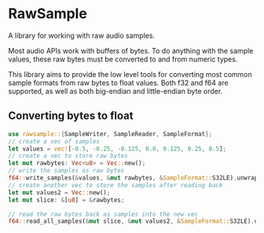 # RawSample

A library for working with raw audio samples.

Most audio APIs work with buffers of bytes. 
To do anything with the sample values, these raw bytes must be converted to and from numeric types.

This library aims to provide the low level tools for converting most common sample formats from raw bytes to float values. 
Both f32 and f64 are supported, as well as both big-endian and little-endian byte order.

## Converting bytes to float

```rust
use rawsample::{SampleWriter, SampleReader, SampleFormat};
// create a vec of samples
let values = vec![-0.5, -0.25, -0.125, 0.0, 0.125, 0.25, 0.5];
// create a vec to store raw bytes
let mut rawbytes: Vec<u8> = Vec::new();
// write the samples as raw bytes
f64::write_samples(&values, &mut rawbytes, &SampleFormat::S32LE).unwrap();
// create another vec to store the samples after reading back 
let mut values2 = Vec::new();
let mut slice: &[u8] = &rawbytes;

// read the raw bytes back as samples into the new vec 
f64::read_all_samples(&mut slice, &mut values2, &SampleFormat::S32LE).unwrap();
```
